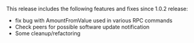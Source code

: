 This release includes the following features and fixes since 1.0.2 release:

- fix bug with AmountFromValue used in various RPC commands
- Check peers for possible software update notification
- Some cleanup/refactoring
